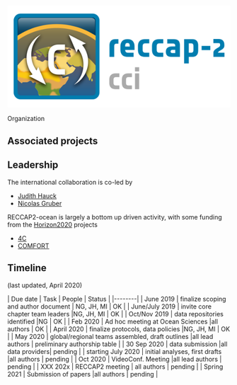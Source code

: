 ---
---
<img src="/img/CCI_reccap2_positive.png" title="RECCAP2-ocean logo" alt="RECCAP2-ocean logo" />

Organization

## Associated projects


## Leadership
The international collaboration is co-led by  
- [Judith Hauck](https://www.awi.de/ueber-uns/organisation/mitarbeiter/judith-hauck)  
- [Nicolas Gruber](https://usys.ethz.ch/en/people/profile.nicolas-gruber.html)


RECCAP2-ocean is largely a bottom up driven activity, with some funding from the [Horizon2020](https://ec.europa.eu/programmes/horizon2020/en) projects  
- [4C](https://4c-carbon.eu/)  
- [COMFORT](https://comfort.w.uib.no/)

## Timeline
(last updated, April 2020)

| Due date | Task | People | Status |
|--------|
| June 2019 | finalize scoping and author document | NG, JH, MI  | OK |
| June/July 2019 | invite core chapter team leaders |NG, JH, MI | OK |
| Oct/Nov 2019 | data repositories identified |NG | OK |
| Feb 2020 | Ad hoc meeting at Ocean Sciences |all authors | OK |
| April 2020  | finalize protocols, data policies |NG, JH, MI | OK |
| May 2020 | global/regional teams assembled, draft outlines |all lead authors | preliminary authorship table |
| 30 Sep 2020 | data submission |all data providers| pending |
| starting July 2020 | initial analyses, first drafts |all authors | pending |
| Oct 2020 | VideoConf. Meeting |all lead authors | pending |
| XXX 202x | RECCAP2 meeting | all authors  | pending |
| Spring 2021 | Submission of papers  |all authors  | pending |




